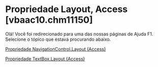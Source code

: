 
# Propriedade Layout, Access [vbaac10.chm11150]

Olá! Você foi redirecionado para uma das nossas páginas de Ajuda F1. Selecione o tópico que estava procurando abaixo.

[Propriedade NavigationControl.Layout (Access)](http://msdn.microsoft.com/library/eb8ab5e3-2443-d755-6dfa-6432223e87c0%28Office.15%29.aspx)

[Propriedade TextBox.Layout (Access)](http://msdn.microsoft.com/library/a1c841e6-221b-3ba6-4212-d76066afda48%28Office.15%29.aspx)


